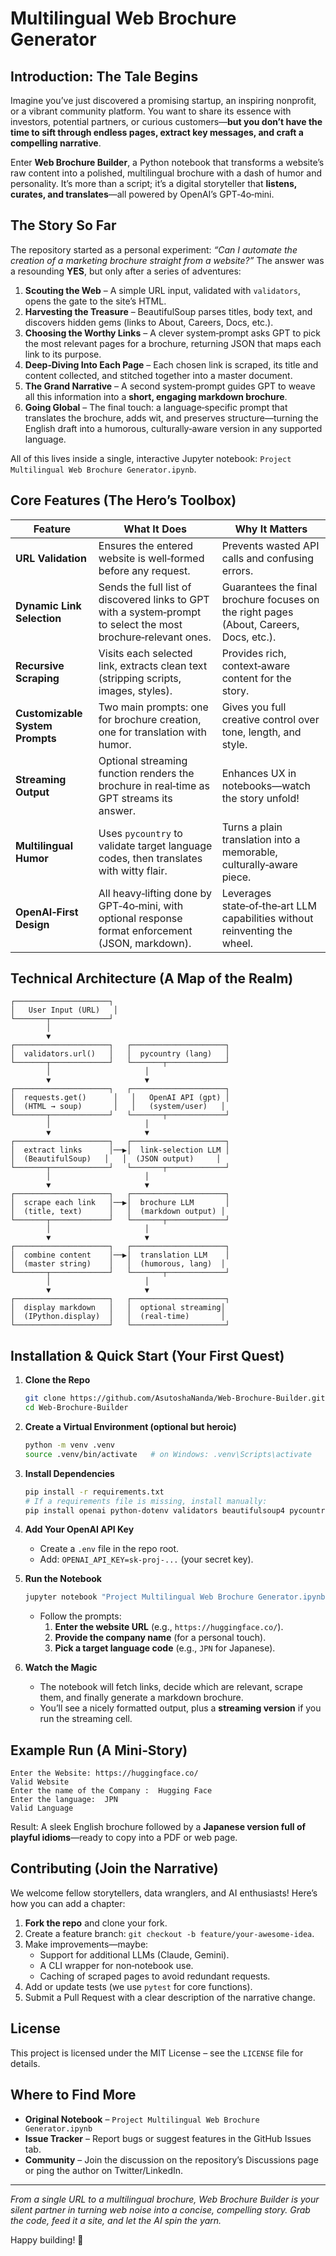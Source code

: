 
# Multilingual Web Brochure Generator

## Introduction: The Tale Begins

Imagine you’ve just discovered a promising startup, an inspiring nonprofit, or a vibrant community platform. You want to share its essence with investors, potential partners, or curious customers—**but you don’t have the time to sift through endless pages, extract key messages, and craft a compelling narrative**.  

Enter **Web Brochure Builder**, a Python notebook that transforms a website’s raw content into a polished, multilingual brochure with a dash of humor and personality. It’s more than a script; it’s a digital storyteller that **listens, curates, and translates**—all powered by OpenAI’s GPT‑4o‑mini.

## The Story So Far

The repository started as a personal experiment: *“Can I automate the creation of a marketing brochure straight from a website?”* The answer was a resounding **YES**, but only after a series of adventures:

1. **Scouting the Web** – A simple URL input, validated with `validators`, opens the gate to the site’s HTML.
2. **Harvesting the Treasure** – BeautifulSoup parses titles, body text, and discovers hidden gems (links to About, Careers, Docs, etc.).
3. **Choosing the Worthy Links** – A clever system‑prompt asks GPT to pick the most relevant pages for a brochure, returning JSON that maps each link to its purpose.
4. **Deep‑Diving Into Each Page** – Each chosen link is scraped, its title and content collected, and stitched together into a master document.
5. **The Grand Narrative** – A second system‑prompt guides GPT to weave all this information into a **short, engaging markdown brochure**.  
6. **Going Global** – The final touch: a language‑specific prompt that translates the brochure, adds wit, and preserves structure—turning the English draft into a humorous, culturally‑aware version in any supported language.

All of this lives inside a single, interactive Jupyter notebook: `Project Multilingual Web Brochure Generator.ipynb`.

## Core Features (The Hero’s Toolbox)

| Feature | What It Does | Why It Matters |
|---------|--------------|----------------|
| **URL Validation** | Ensures the entered website is well‑formed before any request. | Prevents wasted API calls and confusing errors. |
| **Dynamic Link Selection** | Sends the full list of discovered links to GPT with a system‑prompt to select the most brochure‑relevant ones. | Guarantees the final brochure focuses on the right pages (About, Careers, Docs, etc.). |
| **Recursive Scraping** | Visits each selected link, extracts clean text (stripping scripts, images, styles). | Provides rich, context‑aware content for the story. |
| **Customizable System Prompts** | Two main prompts: one for brochure creation, one for translation with humor. | Gives you full creative control over tone, length, and style. |
| **Streaming Output** | Optional streaming function renders the brochure in real‑time as GPT streams its answer. | Enhances UX in notebooks—watch the story unfold! |
| **Multilingual Humor** | Uses `pycountry` to validate target language codes, then translates with witty flair. | Turns a plain translation into a memorable, culturally‑aware piece. |
| **OpenAI‑First Design** | All heavy‑lifting done by GPT‑4o‑mini, with optional response format enforcement (JSON, markdown). | Leverages state‑of‑the‑art LLM capabilities without reinventing the wheel. |

## Technical Architecture (A Map of the Realm)

```
┌─────────────────────┐
│   User Input (URL)   │
└───────┬─────────────┘
        │
        ▼
┌─────────────────────┐   ┌─────────────────────┐
│  validators.url()   │   │  pycountry (lang)   │
└───────┬─────────────┘   └───────┬─────────────┘
        │                     │
        ▼                     ▼
┌─────────────────────┐   ┌─────────────────────┐
│  requests.get()      │   │   OpenAI API (gpt) │
│  (HTML → soup)       │   │   (system/user)   │
└───────┬─────────────┘   └───────┬─────────────┘
        │                     │
        ▼                     ▼
┌─────────────────────┐   ┌─────────────────────┐
│  extract links      │──▶│  link‑selection LLM │
│  (BeautifulSoup)   │   │  (JSON output)     │
└───────┬─────────────┘   └───────┬─────────────┘
        │                     │
        ▼                     ▼
┌─────────────────────┐   ┌─────────────────────┐
│  scrape each link   │──▶│  brochure LLM       │
│  (title, text)      │   │  (markdown output) │
└───────┬─────────────┘   └───────┬─────────────┘
        │                     │
        ▼                     ▼
┌─────────────────────┐   ┌─────────────────────┐
│  combine content    │──▶│  translation LLM    │
│  (master string)    │   │  (humorous, lang)  │
└───────┬─────────────┘   └───────┬─────────────┘
        │                     │
        ▼                     ▼
┌─────────────────────┐   ┌─────────────────────┐
│  display markdown   │   │  optional streaming│
│  (IPython.display)  │   │  (real‑time)       │
└─────────────────────┘   └─────────────────────┘
```

## Installation & Quick Start (Your First Quest)

1. **Clone the Repo**  
   ```bash
   git clone https://github.com/AsutoshaNanda/Web-Brochure-Builder.git
   cd Web-Brochure-Builder
   ```

2. **Create a Virtual Environment (optional but heroic)**  
   ```bash
   python -m venv .venv
   source .venv/bin/activate   # on Windows: .venv\Scripts\activate
   ```

3. **Install Dependencies**  
   ```bash
   pip install -r requirements.txt
   # If a requirements file is missing, install manually:
   pip install openai python-dotenv validators beautifulsoup4 pycountry
   ```

4. **Add Your OpenAI API Key**  
   - Create a `.env` file in the repo root.  
   - Add: `OPENAI_API_KEY=sk-proj-...` (your secret key).  

5. **Run the Notebook**  
   ```bash
   jupyter notebook "Project Multilingual Web Brochure Generator.ipynb"
   ```
   - Follow the prompts:  
     1. **Enter the website URL** (e.g., `https://huggingface.co/`).  
     2. **Provide the company name** (for a personal touch).  
     3. **Pick a target language code** (e.g., `JPN` for Japanese).  

6. **Watch the Magic**  
   - The notebook will fetch links, decide which are relevant, scrape them, and finally generate a markdown brochure.  
   - You’ll see a nicely formatted output, plus a **streaming version** if you run the streaming cell.

## Example Run (A Mini‑Story)

```
Enter the Website: https://huggingface.co/
Valid Website
Enter the name of the Company :  Hugging Face
Enter the language:  JPN
Valid Language
```

Result: A sleek English brochure followed by a **Japanese version full of playful idioms**—ready to copy into a PDF or web page.

## Contributing (Join the Narrative)

We welcome fellow storytellers, data wranglers, and AI enthusiasts! Here’s how you can add a chapter:

1. **Fork the repo** and clone your fork.
2. Create a feature branch: `git checkout -b feature/your‑awesome‑idea`.
3. Make improvements—maybe:
   - Support for additional LLMs (Claude, Gemini).  
   - A CLI wrapper for non‑notebook use.  
   - Caching of scraped pages to avoid redundant requests.  
4. Add or update tests (we use `pytest` for core functions).  
5. Submit a Pull Request with a clear description of the narrative change.

## License

This project is licensed under the MIT License – see the `LICENSE` file for details.

## Where to Find More

- **Original Notebook** – `Project Multilingual Web Brochure Generator.ipynb`  
- **Issue Tracker** – Report bugs or suggest features in the GitHub Issues tab.  
- **Community** – Join the discussion on the repository’s Discussions page or ping the author on Twitter/LinkedIn.

---

*From a single URL to a multilingual brochure, Web Brochure Builder is your silent partner in turning web noise into a concise, compelling story. Grab the code, feed it a site, and let the AI spin the yarn.*  

Happy building! 🚀

